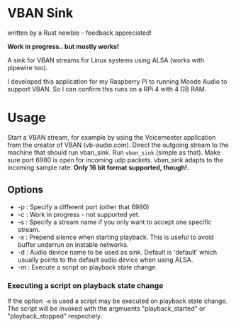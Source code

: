 # VBAN Sink

written by a Rust newbie - feedback appreciated!

__Work in progress.. but mostly works!__

A sink for VBAN streams for Linux systems using ALSA (works with pipewire too). 

I developed this application for my Raspberry Pi to running Moode Audio to support VBAN. So I can confirm this runs on a RPi 4 with 4 GB RAM. 

# Usage

Start a VBAN stream, for example by using the Voicemeeter application from the creator of VBAN (vb-audio.com). Direct the outgoing stream to the machine that should run vban_sink. Run `vban_sink` (simple as that). Make sure port 6980 is open for incoming udp packets. vban_sink adapts to the incoming sample rate. __Only 16 bit format supported, though!.__

## Options

- -p : Specify a different port (other that 6980)
- -c : Work in progress - not supported yet. 
- -s : Specify a stream name if you only want to accept one specific stream. 
- -x : Prepend silence when starting playback. This is useful to avoid buffer underrun on instable networks.
- -d : Audio device name to be used as sink. Default is 'default' which usually points to the default audio device when using ALSA.
- -m : Execute a script on playback state change.


### Executing a script on playback state change

If the option `-m` is used a script may be executed on playback state change. The script will be invoked with the argmuents "playback_started" or "playback_stopped" respectiely. 